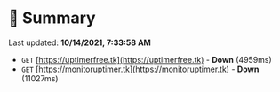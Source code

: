 # 📖 Summary
Last updated: **10/14/2021, 7:33:58 AM**

- `GET` [https://uptimerfree.tk](https://uptimerfree.tk) - **Down** (4959ms)
- `GET` [https://monitoruptimer.tk](https://monitoruptimer.tk) - **Down** (11027ms)
